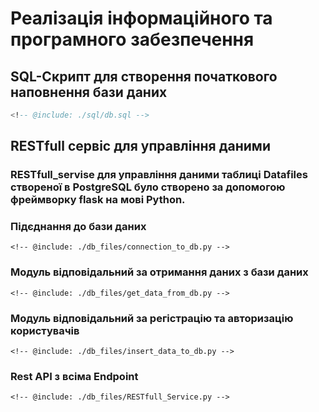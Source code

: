 # Реалізація інформаційного та програмного забезпечення
  
## SQL-Скрипт для створення початкового наповнення бази даних

```sql
<!-- @include: ./sql/db.sql -->
```

## RESTfull сервіс для управління даними

### RESTfull_servise для управління даними таблиці Datafiles створеної в PostgreSQL було створено за допомогою фреймворку flask на мові Python. 

### Підєднання до бази даних

```
<!-- @include: ./db_files/connection_to_db.py -->
```

### Модуль відповідальний за отримання даних з бази даних


```
<!-- @include: ./db_files/get_data_from_db.py -->
```

### Модуль відповідальний за регістрацію та авторизацію користувачів

```
<!-- @include: ./db_files/insert_data_to_db.py -->
```

### Rest API з всіма Endpoint

```
<!-- @include: ./db_files/RESTfull_Service.py -->
```